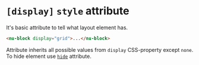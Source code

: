 # `[display]` `style` attribute

It's basic attribute to tell what layout element has.

```html
<nu-block display="grid">...</nu-block>
``` 

Attribute inherits all possible values from `display` CSS-property except `none`. To hide element use [`hide`](./hide.md) attribute.
